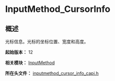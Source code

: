 # InputMethod_CursorInfo

## 概述

光标信息。光标的坐标位置、宽度和高度。

**起始版本：** 12

**相关模块：** [InputMethod](capi-inputmethod.md)

**所在头文件：** [inputmethod_cursor_info_capi.h](capi-inputmethod-cursor-info-capi-h.md)

